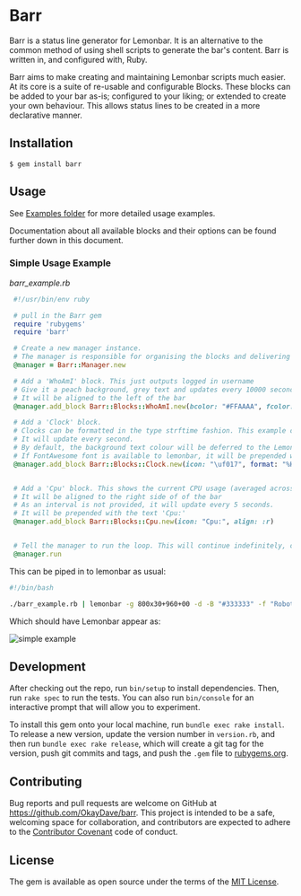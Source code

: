 # Barr

Barr is a status line generator for Lemonbar. It is an alternative to the common method of using shell scripts to generate the bar's content. Barr is written in, and configured with, Ruby.

Barr aims to make creating and maintaining Lemonbar scripts much easier. At its core is a suite of re-usable and configurable Blocks. These blocks can be added to your bar as-is; configured to your liking; or extended to create your own behaviour. This allows status lines to be created in a more declarative manner. 

## Installation

    $ gem install barr

## Usage

See [Examples folder](http://github.com/okaydave/barr/tree/master/examples) for more detailed usage examples.

Documentation about all available blocks and their options can be found further down in this document.

### Simple Usage Example 

*barr_example.rb*
```ruby
 #!/usr/bin/env ruby

 # pull in the Barr gem
 require 'rubygems'
 require 'barr'

 # Create a new manager instance.
 # The manager is responsible for organising the blocks and delivering their output to lemonbar
 @manager = Barr::Manager.new

 # Add a 'WhoAmI' block. This just outputs logged in username
 # Give it a peach background, grey text and updates every 10000 seconds
 # It will be aligned to the left of the bar
 @manager.add_block Barr::Blocks::WhoAmI.new(bcolor: "#FFAAAA", fcolor: "#333333", interval: 10000)

 # Add a 'Clock' block.
 # Clocks can be formatted in the type strftime fashion. This example outputs the current Hour and Minute
 # It will update every second.
 # By default, the background text colour will be deferred to the Lemonbar config
 # If FontAwesome font is available to lemonbar, it will be prepended with a clock icon.
 @manager.add_block Barr::Blocks::Clock.new(icon: "\uf017", format: "%H:%M", align: :c, interval: 1)


 # Add a 'Cpu' block. This shows the current CPU usage (averaged across all cores if present)
 # It will be aligned to the right side of of the bar
 # As an interval is not provided, it will update every 5 seconds.
 # It will be prepended with the text 'Cpu:'
 @manager.add_block Barr::Blocks::Cpu.new(icon: "Cpu:", align: :r)


 # Tell the manager to run the loop. This will continue indefinitely, outputing the data ready to be piped in to lemonbar.
 @manager.run
```

This can be piped in to lemonbar as usual:

```bash
#!/bin/bash

./barr_example.rb | lemonbar -g 800x30+960+00 -d -B "#333333" -f "Roboto Mono Medium:size=11" -f "Font Awesome:size=11" | sh
```

Which should have Lemonbar appear as: 

![simple example](http://i.imgur.com/r4dtoqm.png)

## Development

After checking out the repo, run `bin/setup` to install dependencies. Then, run `rake spec` to run the tests. You can also run `bin/console` for an interactive prompt that will allow you to experiment.

To install this gem onto your local machine, run `bundle exec rake install`. To release a new version, update the version number in `version.rb`, and then run `bundle exec rake release`, which will create a git tag for the version, push git commits and tags, and push the `.gem` file to [rubygems.org](https://rubygems.org).

## Contributing

Bug reports and pull requests are welcome on GitHub at https://github.com/OkayDave/barr. This project is intended to be a safe, welcoming space for collaboration, and contributors are expected to adhere to the [Contributor Covenant](http://contributor-covenant.org) code of conduct.


## License

The gem is available as open source under the terms of the [MIT License](http://opensource.org/licenses/MIT).

